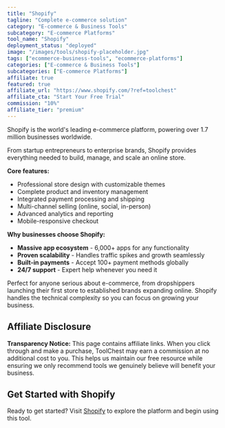 ```yaml
---
title: "Shopify"
tagline: "Complete e-commerce solution"
category: "E-commerce & Business Tools"
subcategory: "E-commerce Platforms"
tool_name: "Shopify"
deployment_status: "deployed"
image: "/images/tools/shopify-placeholder.jpg"
tags: ["ecommerce-business-tools", "ecommerce-platforms"]
categories: ["E-commerce & Business Tools"]
subcategories: ["E-commerce Platforms"]
affiliate: true
featured: true
affiliate_url: "https://www.shopify.com/?ref=toolchest"
affiliate_cta: "Start Your Free Trial"
commission: "10%"
affiliate_tier: "premium"
---
```

Shopify is the world's leading e-commerce platform, powering over 1.7 million businesses worldwide.

From startup entrepreneurs to enterprise brands, Shopify provides everything needed to build, manage, and scale an online store.

**Core features:**
- Professional store design with customizable themes
- Complete product and inventory management
- Integrated payment processing and shipping
- Multi-channel selling (online, social, in-person)
- Advanced analytics and reporting
- Mobile-responsive checkout

**Why businesses choose Shopify:**
- **Massive app ecosystem** - 6,000+ apps for any functionality
- **Proven scalability** - Handles traffic spikes and growth seamlessly
- **Built-in payments** - Accept 100+ payment methods globally
- **24/7 support** - Expert help whenever you need it

Perfect for anyone serious about e-commerce, from dropshippers launching their first store to established brands expanding online. Shopify handles the technical complexity so you can focus on growing your business.


## Affiliate Disclosure

**Transparency Notice:** This page contains affiliate links. When you click through and make a purchase, ToolChest may earn a commission at no additional cost to you. This helps us maintain our free resource while ensuring we only recommend tools we genuinely believe will benefit your business.

## Get Started with Shopify

Ready to get started? Visit [Shopify](https://www.shopify.com) to explore the platform and begin using this tool.